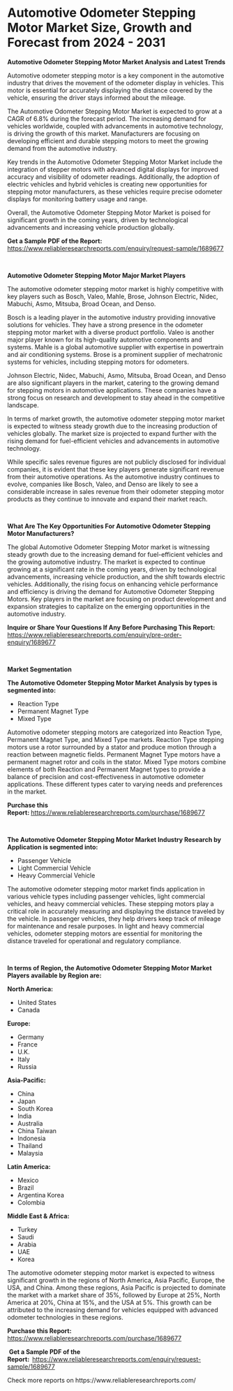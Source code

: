 <p><h1>Automotive Odometer Stepping Motor Market Size, Growth and Forecast from 2024 - 2031</h1></p><p><strong>Automotive Odometer Stepping Motor Market Analysis and Latest Trends</strong></p>
<p><p>Automotive odometer stepping motor is a key component in the automotive industry that drives the movement of the odometer display in vehicles. This motor is essential for accurately displaying the distance covered by the vehicle, ensuring the driver stays informed about the mileage.</p><p>The Automotive Odometer Stepping Motor Market is expected to grow at a CAGR of 6.8% during the forecast period. The increasing demand for vehicles worldwide, coupled with advancements in automotive technology, is driving the growth of this market. Manufacturers are focusing on developing efficient and durable stepping motors to meet the growing demand from the automotive industry.</p><p>Key trends in the Automotive Odometer Stepping Motor Market include the integration of stepper motors with advanced digital displays for improved accuracy and visibility of odometer readings. Additionally, the adoption of electric vehicles and hybrid vehicles is creating new opportunities for stepping motor manufacturers, as these vehicles require precise odometer displays for monitoring battery usage and range.</p><p>Overall, the Automotive Odometer Stepping Motor Market is poised for significant growth in the coming years, driven by technological advancements and increasing vehicle production globally.</p></p>
<p><strong>Get a Sample PDF of the Report:&nbsp;</strong> <a href="https://www.reliableresearchreports.com/enquiry/request-sample/1689677">https://www.reliableresearchreports.com/enquiry/request-sample/1689677</a></p>
<p>&nbsp;</p>
<p><strong>Automotive Odometer Stepping Motor Major Market Players</strong></p>
<p><p>The automotive odometer stepping motor market is highly competitive with key players such as Bosch, Valeo, Mahle, Brose, Johnson Electric, Nidec, Mabuchi, Asmo, Mitsuba, Broad Ocean, and Denso. </p><p>Bosch is a leading player in the automotive industry providing innovative solutions for vehicles. They have a strong presence in the odometer stepping motor market with a diverse product portfolio. Valeo is another major player known for its high-quality automotive components and systems. Mahle is a global automotive supplier with expertise in powertrain and air conditioning systems. Brose is a prominent supplier of mechatronic systems for vehicles, including stepping motors for odometers. </p><p>Johnson Electric, Nidec, Mabuchi, Asmo, Mitsuba, Broad Ocean, and Denso are also significant players in the market, catering to the growing demand for stepping motors in automotive applications. These companies have a strong focus on research and development to stay ahead in the competitive landscape.</p><p>In terms of market growth, the automotive odometer stepping motor market is expected to witness steady growth due to the increasing production of vehicles globally. The market size is projected to expand further with the rising demand for fuel-efficient vehicles and advancements in automotive technology.</p><p>While specific sales revenue figures are not publicly disclosed for individual companies, it is evident that these key players generate significant revenue from their automotive operations. As the automotive industry continues to evolve, companies like Bosch, Valeo, and Denso are likely to see a considerable increase in sales revenue from their odometer stepping motor products as they continue to innovate and expand their market reach.</p></p>
<p>&nbsp;</p>
<p><strong>What Are The Key Opportunities For Automotive Odometer Stepping Motor Manufacturers?</strong></p>
<p><p>The global Automotive Odometer Stepping Motor market is witnessing steady growth due to the increasing demand for fuel-efficient vehicles and the growing automotive industry. The market is expected to continue growing at a significant rate in the coming years, driven by technological advancements, increasing vehicle production, and the shift towards electric vehicles. Additionally, the rising focus on enhancing vehicle performance and efficiency is driving the demand for Automotive Odometer Stepping Motors. Key players in the market are focusing on product development and expansion strategies to capitalize on the emerging opportunities in the automotive industry.</p></p>
<p><strong>Inquire or Share Your Questions If Any Before Purchasing This Report:</strong> <a href="https://www.reliableresearchreports.com/enquiry/pre-order-enquiry/1689677">https://www.reliableresearchreports.com/enquiry/pre-order-enquiry/1689677</a></p>
<p>&nbsp;</p>
<p><strong>Market Segmentation</strong></p>
<p><strong>The Automotive Odometer Stepping Motor Market Analysis by types is segmented into:</strong></p>
<p><ul><li>Reaction Type</li><li>Permanent Magnet Type</li><li>Mixed Type</li></ul></p>
<p><p>Automotive odometer stepping motors are categorized into Reaction Type, Permanent Magnet Type, and Mixed Type markets. Reaction Type stepping motors use a rotor surrounded by a stator and produce motion through a reaction between magnetic fields. Permanent Magnet Type motors have a permanent magnet rotor and coils in the stator. Mixed Type motors combine elements of both Reaction and Permanent Magnet types to provide a balance of precision and cost-effectiveness in automotive odometer applications. These different types cater to varying needs and preferences in the market.</p></p>
<p><strong>Purchase this Report:&nbsp;</strong><a href="https://www.reliableresearchreports.com/purchase/1689677">https://www.reliableresearchreports.com/purchase/1689677</a></p>
<p>&nbsp;</p>
<p><strong>The Automotive Odometer Stepping Motor Market Industry Research by Application is segmented into:</strong></p>
<p><ul><li>Passenger Vehicle</li><li>Light Commercial Vehicle</li><li>Heavy Commercial Vehicle</li></ul></p>
<p><p>The automotive odometer stepping motor market finds application in various vehicle types including passenger vehicles, light commercial vehicles, and heavy commercial vehicles. These stepping motors play a critical role in accurately measuring and displaying the distance traveled by the vehicle. In passenger vehicles, they help drivers keep track of mileage for maintenance and resale purposes. In light and heavy commercial vehicles, odometer stepping motors are essential for monitoring the distance traveled for operational and regulatory compliance.</p></p>
<p>&nbsp;</p>
<p><strong>In terms of Region, the Automotive Odometer Stepping Motor Market Players available by Region are:</strong></p>
<p>
    <p> <strong> North America: </strong>
        <ul>
            <li>United States</li>
            <li>Canada</li>
        </ul>
        </p> 
    <p> <strong> Europe: </strong>
        <ul>
            <li>Germany</li>
            <li>France</li>
            <li>U.K.</li>
            <li>Italy</li>
            <li>Russia</li>
        </ul>
        </p> 
    <p> <strong> Asia-Pacific: </strong>
        <ul>
            <li>China</li>
            <li>Japan</li>
            <li>South Korea</li>
            <li>India</li>
            <li>Australia</li>
            <li>China Taiwan</li>
            <li>Indonesia</li>
            <li>Thailand</li>
            <li>Malaysia</li>
        </ul>
        </p> 
    <p> <strong> Latin America: </strong>
        <ul>
            <li>Mexico</li>
            <li>Brazil</li>
            <li>Argentina Korea</li>
            <li>Colombia</li>
        </ul>
        </p> 
    <p> <strong> Middle East & Africa: </strong>
        <ul>
            <li>Turkey</li>
            <li>Saudi</li>
            <li>Arabia</li>
            <li>UAE</li>
            <li>Korea</li>
        </ul>
    </p>
    </p>
<p><p>The automotive odometer stepping motor market is expected to witness significant growth in the regions of North America, Asia Pacific, Europe, the USA, and China. Among these regions, Asia Pacific is projected to dominate the market with a market share of 35%, followed by Europe at 25%, North America at 20%, China at 15%, and the USA at 5%. This growth can be attributed to the increasing demand for vehicles equipped with advanced odometer technologies in these regions.</p></p>
<p><strong>Purchase this Report: </strong><a href="https://www.reliableresearchreports.com/purchase/1689677">https://www.reliableresearchreports.com/purchase/1689677</a></p>
<p>&nbsp;<strong>Get a Sample PDF of the Report:&nbsp;&nbsp;</strong><a href="https://www.reliableresearchreports.com/enquiry/request-sample/1689677">https://www.reliableresearchreports.com/enquiry/request-sample/1689677</a></p>
<p><strong></strong></p>
<p>Check more reports on https://www.reliableresearchreports.com/</p>